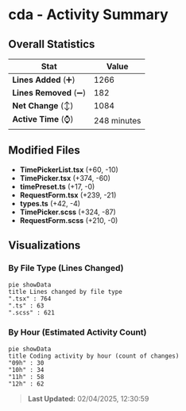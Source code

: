 # cda - Activity Summary 

## Overall Statistics

| Stat                   | Value                                                             |
| ---------------------- | ----------------------------------------------------------------- |
| **Lines Added** (➕)   | 1266                                          |
| **Lines Removed** (➖) | 182                                        |
| **Net Change** (↕)    | 1084                |
| **Active Time** (⌚)   | 248 minutes |


## Modified Files
- **TimePickerList.tsx** (+60, -10)
- **TimePicker.tsx** (+374, -60)
- **timePreset.ts** (+17, -0)
- **RequestForm.tsx** (+239, -21)
- **types.ts** (+42, -4)
- **TimePicker.scss** (+324, -87)
- **RequestForm.scss** (+210, -0)

## Visualizations

### By File Type (Lines Changed)

```mermaid
pie showData
title Lines changed by file type
".tsx" : 764
".ts" : 63
".scss" : 621
```

### By Hour (Estimated Activity Count)

```mermaid
pie showData
title Coding activity by hour (count of changes)
"09h" : 30
"10h" : 34
"11h" : 58
"12h" : 62
```


> **Last Updated:** 02/04/2025, 12:30:59